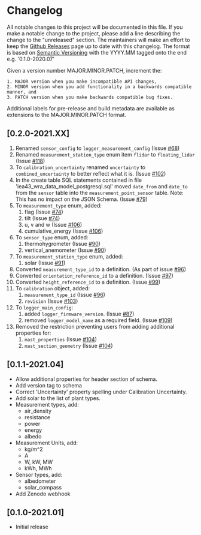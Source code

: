 # Changelog
All notable changes to this project will be documented in this file. If you make a notable change to the project, please add a line describing the change to the "unreleased" section. The maintainers will make an effort to keep the [Github Releases](https://github.com/IEA-Task-43/digital_wra_data_standard/releases) page up to date with this changelog. The format is based on [Semantic Versioning](https://semver.org/) with the YYYY.MM tagged onto the end e.g. '0.1.0-2020.07'

Given a version number MAJOR.MINOR.PATCH, increment the:

    1. MAJOR version when you make incompatible API changes,
    2. MINOR version when you add functionality in a backwards compatible manner, and
    3. PATCH version when you make backwards compatible bug fixes.

Additional labels for pre-release and build metadata are available as extensions to the MAJOR.MINOR.PATCH format.

## [0.2.0-2021.XX]
1. Renamed `sensor_config` to `logger_measurement_config` (Issue [#68](https://github.com/IEA-Task-43/digital_wra_data_standard/issues/68))
1. Renamed `measurement_station_type` enum item `flidar` to `floating_lidar` (Issue [#118](https://github.com/IEA-Task-43/digital_wra_data_standard/issues/118))
1. To `calibration_uncertainty` renamed `uncertainty` to `combined_uncertainty` to better reflect what it is. (Issue [#102](https://github.com/IEA-Task-43/digital_wra_data_standard/issues/102))
1. In the create table SQL statements contained in file 'iea43_wra_data_model_postgresql.sql' moved `date_from` and `date_to` from the `sensor` table into the `measurement_point_sensor` table. Note: This has no impact on the JSON Schema. (Issue [#79](https://github.com/IEA-Task-43/digital_wra_data_standard/issues/79))
1. To `measurement_type` enum, added:
    1. flag (Issue [#74](https://github.com/IEA-Task-43/digital_wra_data_standard/issues/74))
    1. tilt (Issue [#74](https://github.com/IEA-Task-43/digital_wra_data_standard/issues/74))
    1. u, v and w (Issue [#106](https://github.com/IEA-Task-43/digital_wra_data_standard/issues/106))
    1. cumulative_energy (Issue [#106](https://github.com/IEA-Task-43/digital_wra_data_standard/issues/106))
1. To `sensor_type` enum, added:
   1. thermohygrometer (Issue [#90](https://github.com/IEA-Task-43/digital_wra_data_standard/issues/90))
   1. vertical_anemometer (Issue [#90](https://github.com/IEA-Task-43/digital_wra_data_standard/issues/90))
1. To `measurement_station_type` enum, added:
   1. solar (Issue [#91](https://github.com/IEA-Task-43/digital_wra_data_standard/issues/91))
1. Converted `measurement_type_id` to a definition. (As part of issue [#96](https://github.com/IEA-Task-43/digital_wra_data_standard/issues/96))
1. Converted `orientation_reference_id` to a definition. (Issue [#97](https://github.com/IEA-Task-43/digital_wra_data_standard/issues/97))
1. Converted `height_reference_id` to a definition. (Issue [#99](https://github.com/IEA-Task-43/digital_wra_data_standard/issues/99))
1. To `calibration` object, added:
   1. `measurement_type_id` (Issue [#96](https://github.com/IEA-Task-43/digital_wra_data_standard/issues/96))
   1. `revision` (Issue [#103](https://github.com/IEA-Task-43/digital_wra_data_standard/issues/103))
1. To `logger_main_config`:
   1. added `logger_firmware_version`. (Issue [#87](https://github.com/IEA-Task-43/digital_wra_data_standard/issues/87))
   1. removed `logger_model_name` as a required field. (Issue [#109](https://github.com/IEA-Task-43/digital_wra_data_standard/issues/109))
1. Removed the restriction preventing users from adding additional properties for:
   1. `mast_properties` (Issue [#104](https://github.com/IEA-Task-43/digital_wra_data_standard/issues/104))
   1. `mast_section_geometry` (Issue [#104](https://github.com/IEA-Task-43/digital_wra_data_standard/issues/104))

## [0.1.1-2021.04]
- Allow additional properties for header section of schema.
- Add version tag to schema
- Correct 'Uncertainty' property spelling under Calibration Uncertainty.
- Add solar to the list of plant types.
- Measurement types, add:
    - air_density
    - resistance
    - power
    - energy
    - albedo
- Measurement Units, add:
    - kg/m^2
    - A
    - W, kW, MW
    - kWh, MWh
- Sensor types, add:
    - albedometer
    - solar_compass
- Add Zenodo webhook

## [0.1.0-2021.01]
- Initial release

